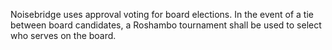 Noisebridge uses approval voting for board elections. In the event of a tie between board candidates, a Roshambo tournament shall be used to select who serves on the board.